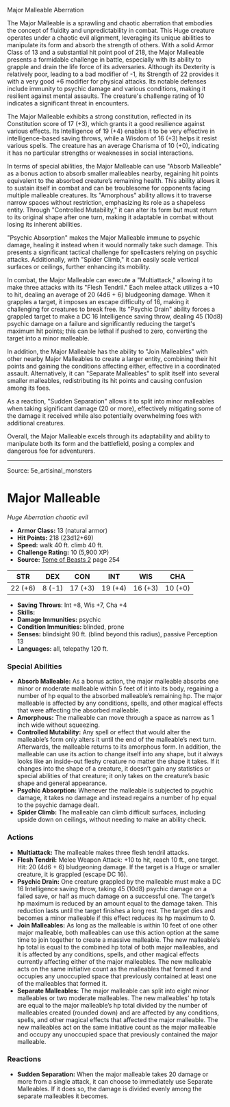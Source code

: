 <MonsterName/>Major Malleable</MonsterName>
<CreatureType/>Aberration</CreatureType>

<summary>The Major Malleable is a sprawling and chaotic aberration that embodies the concept of fluidity and unpredictability in combat. This Huge creature operates under a chaotic evil alignment, leveraging its unique abilities to manipulate its form and absorb the strength of others. With a solid Armor Class of 13 and a substantial hit point pool of 218, the Major Malleable presents a formidable challenge in battle, especially with its ability to grapple and drain the life force of its adversaries. Although its Dexterity is relatively poor, leading to a bad modifier of -1, its Strength of 22 provides it with a very good +6 modifier for physical attacks. Its notable defenses include immunity to psychic damage and various conditions, making it resilient against mental assaults. The creature's challenge rating of 10 indicates a significant threat in encounters. </summary>

<detail>

The Major Malleable exhibits a strong constitution, reflected in its Constitution score of 17 (+3), which grants it a good resilience against various effects. Its Intelligence of 19 (+4) enables it to be very effective in intelligence-based saving throws, while a Wisdom of 16 (+3) helps it resist various spells. The creature has an average Charisma of 10 (+0), indicating it has no particular strengths or weaknesses in social interactions.

In terms of special abilities, the Major Malleable can use "Absorb Malleable" as a bonus action to absorb smaller malleables nearby, regaining hit points equivalent to the absorbed creature’s remaining health. This ability allows it to sustain itself in combat and can be troublesome for opponents facing multiple malleable creatures. Its "Amorphous" ability allows it to traverse narrow spaces without restriction, emphasizing its role as a shapeless entity. Through "Controlled Mutability," it can alter its form but must return to its original shape after one turn, making it adaptable in combat without losing its inherent abilities.

"Psychic Absorption" makes the Major Malleable immune to psychic damage, healing it instead when it would normally take such damage. This presents a significant tactical challenge for spellcasters relying on psychic attacks. Additionally, with "Spider Climb," it can easily scale vertical surfaces or ceilings, further enhancing its mobility.

In combat, the Major Malleable can execute a "Multiattack," allowing it to make three attacks with its "Flesh Tendril." Each melee attack utilizes a +10 to hit, dealing an average of 20 (4d6 + 6) bludgeoning damage. When it grapples a target, it imposes an escape difficulty of 16, making it challenging for creatures to break free. Its "Psychic Drain" ability forces a grappled target to make a DC 16 Intelligence saving throw, dealing 45 (10d8) psychic damage on a failure and significantly reducing the target's maximum hit points; this can be lethal if pushed to zero, converting the target into a minor malleable. 

In addition, the Major Malleable has the ability to "Join Malleables" with other nearby Major Malleables to create a larger entity, combining their hit points and gaining the conditions affecting either, effective in a coordinated assault. Alternatively, it can "Separate Malleables" to split itself into several smaller malleables, redistributing its hit points and causing confusion among its foes.

As a reaction, "Sudden Separation" allows it to split into minor malleables when taking significant damage (20 or more), effectively mitigating some of the damage it received while also potentially overwhelming foes with additional creatures.

Overall, the Major Malleable excels through its adaptability and ability to manipulate both its form and the battlefield, posing a complex and dangerous foe for adventurers.</detail>



---

Source: 5e_artisinal_monsters

# Major Malleable

*Huge* *Aberration* *chaotic evil*

- **Armor Class:** 13 (natural armor)
- **Hit Points:** 218 (23d12+69)
- **Speed:** walk 40 ft. climb 40 ft.
- **Challenge Rating:** 10 (5,900 XP)
- **Source:** [Tome of Beasts 2](https://koboldpress.com/kpstore/product/tome-of-beasts-2-for-5th-edition) page 254

| STR | DEX | CON | INT | WIS | CHA |
| --- | --- | --- | --- | --- | --- |
| 22 (+6) | 8 (-1) | 17 (+3) | 19 (+4) | 16 (+3) | 10 (+0) |

- **Saving Throws**: Int +8, Wis +7, Cha +4
- **Skills:** 
- **Damage Immunities:** psychic
- **Condition Immunities:** blinded, prone
- **Senses:** blindsight 90 ft. (blind beyond this radius), passive Perception 13
- **Languages:** all, telepathy 120 ft.

### Special Abilities

- **Absorb Malleable:** As a bonus action, the major malleable absorbs one minor or moderate malleable within 5 feet of it into its body, regaining a number of hp equal to the absorbed malleable’s remaining hp. The major malleable is affected by any conditions, spells, and other magical effects that were affecting the absorbed malleable.
- **Amorphous:** The malleable can move through a space as narrow as 1 inch wide without squeezing.
- **Controlled Mutability:** Any spell or effect that would alter the malleable’s form only alters it until the end of the malleable’s next turn. Afterwards, the malleable returns to its amorphous form. In addition, the malleable can use its action to change itself into any shape, but it always looks like an inside-out fleshy creature no matter the shape it takes. If it changes into the shape of a creature, it doesn’t gain any statistics or special abilities of that creature; it only takes on the creature’s basic shape and general appearance.
- **Psychic Absorption:** Whenever the malleable is subjected to psychic damage, it takes no damage and instead regains a number of hp equal to the psychic damage dealt.
- **Spider Climb:** The malleable can climb difficult surfaces, including upside down on ceilings, without needing to make an ability check.

### Actions

- **Multiattack:** The malleable makes three flesh tendril attacks.
- **Flesh Tendril:** Melee Weapon Attack: +10 to hit, reach 10 ft., one target. Hit: 20 (4d6 + 6) bludgeoning damage. If the target is a Huge or smaller creature, it is grappled (escape DC 16).
- **Psychic Drain:** One creature grappled by the malleable must make a DC 16 Intelligence saving throw, taking 45 (10d8) psychic damage on a failed save, or half as much damage on a successful one. The target’s hp maximum is reduced by an amount equal to the damage taken. This reduction lasts until the target finishes a long rest. The target dies and becomes a minor malleable if this effect reduces its hp maximum to 0.
- **Join Malleables:** As long as the malleable is within 10 feet of one other major malleable, both malleables can use this action option at the same time to join together to create a massive malleable. The new malleable’s hp total is equal to the combined hp total of both major malleables, and it is affected by any conditions, spells, and other magical effects currently affecting either of the major malleables. The new malleable acts on the same initiative count as the malleables that formed it and occupies any unoccupied space that previously contained at least one of the malleables that formed it.
- **Separate Malleables:** The major malleable can split into eight minor malleables or two moderate malleables. The new malleables’ hp totals are equal to the major malleable’s hp total divided by the number of malleables created (rounded down) and are affected by any conditions, spells, and other magical effects that affected the major malleable. The new malleables act on the same initiative count as the major malleable and occupy any unoccupied space that previously contained the major malleable.

### Reactions

- **Sudden Separation:** When the major malleable takes 20 damage or more from a single attack, it can choose to immediately use Separate Malleables. If it does so, the damage is divided evenly among the separate malleables it becomes.




